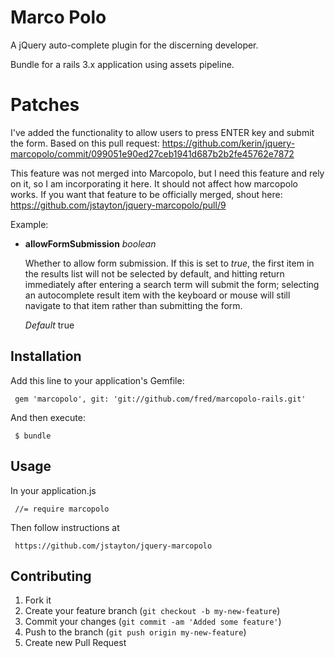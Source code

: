 # Marco Polo

A jQuery auto-complete plugin for the discerning developer.

Bundle for a rails 3.x application using assets pipeline.

# Patches

I've added the functionality to allow users to press ENTER key and submit the form.
Based on this pull request: https://github.com/kerin/jquery-marcopolo/commit/099051e90ed27ceb1941d687b2b2fe45762e7872

This feature was not merged into Marcopolo, but I need this feature and rely on it, so I am incorporating it here.
It should not affect how marcopolo works. If you want that feature to be officially merged, shout here: https://github.com/jstayton/jquery-marcopolo/pull/9 

Example:

*   **allowFormSubmission** _boolean_

    Whether to allow form submission. If this is set to _true_, the first item
    in the results list will not be selected by default, and hitting return
    immediately after entering a search term will submit the form; selecting
    an autocomplete result item with the keyboard or mouse will still navigate
    to that item rather than submitting the form.
    
    _Default_ true


## Installation

Add this line to your application's Gemfile:

     gem 'marcopolo', git: 'git://github.com/fred/marcopolo-rails.git'

And then execute:

     $ bundle

## Usage

In your application.js 

     //= require marcopolo

Then follow instructions at 

     https://github.com/jstayton/jquery-marcopolo


## Contributing

1. Fork it
2. Create your feature branch (`git checkout -b my-new-feature`)
3. Commit your changes (`git commit -am 'Added some feature'`)
4. Push to the branch (`git push origin my-new-feature`)
5. Create new Pull Request

